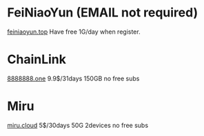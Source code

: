 # FeiNiaoYun (EMAIL not required)
[feiniaoyun.top](https://feiniaoyun.top)
Have free 1G/day when register.
# ChainLink
[8888888.one](https://8888888.one) 9.9$/31days 150GB
no free subs
# Miru
[miru.cloud](miru.cloud) 5$/30days 50G 2devices
no free subs

